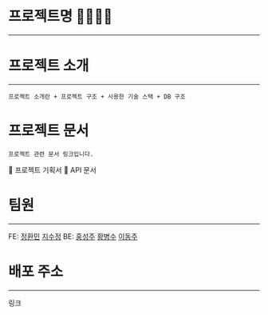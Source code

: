 # 프로젝트명 🐶🐶🐶🐶
---

# 프로젝트 소개
---
```
프로젝트 소개란 + 프로젝트 구조 + 사용한 기술 스택 + DB 구조 
```

# 프로젝트 문서
```
프로젝트 관련 문서 링크입니다.
```
📝 프로젝트 기획서
📝 API 문서


# 팀원
---
FE: [정환민](https://github.com/JEONGHWANMIN) [지수정](https://github.com/bruadarach)
BE: [홍성주](https://github.com/penrose15) [황병수](https://github.com/moodeary) [이동주](https://github.com/DZOOOOO)

# 배포 주소
---
링크


